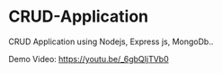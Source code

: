 # CRUD-Application

CRUD Application using Nodejs, Express js, MongoDb..

Demo Video: https://youtu.be/_6gbQIjTVb0
